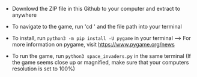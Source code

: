 - Downlowd the ZIP file in this Github to your computer and extract to anywhere

- To navigate to the game, run 'cd ' and the file path into your terminal 

- To install, run `python3 -m pip install -U pygame` in your terminal
  --> For more information on pygame, visit https://www.pygame.org/news

- To run the game, run `python3 space_invaders.py` in the same terminal
(If the game seems close up or magnified, make sure that your computers resolution is set to 100%)

